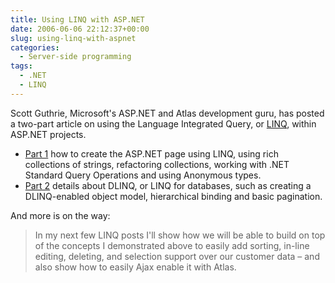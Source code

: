 ```yaml
---
title: Using LINQ with ASP.NET
date: 2006-06-06 22:12:37+00:00
slug: using-linq-with-aspnet
categories:
  - Server-side programming
tags:
  - .NET
  - LINQ
---
```


Scott Guthrie, Microsoft's ASP.NET and Atlas development guru, has posted a two-part article on using the Language Integrated Query, or [LINQ](http://msdn.microsoft.com/data/ref/linq/), within ASP.NET projects.

* [Part 1](http://weblogs.asp.net/scottgu/archive/2006/05/14/Using-LINQ-with-ASP.NET-_2800_Part-1_2900_.aspx) how to create the ASP.NET page using LINQ, using rich collections of strings, refactoring collections, working with .NET Standard Query Operations and using Anonymous types.
* [Part 2](http://weblogs.asp.net/scottgu/archive/2006/06/04/Using-DLINQ-with-ASP.NET-_2800_Part-2-of-my-LINQ-series_2900_.aspx) details about DLINQ, or LINQ for databases, such as creating a DLINQ-enabled object model, hierarchical binding and basic pagination.

And more is on the way:

> In my next few LINQ posts I'll show how we will be able to build on top of the concepts I demonstrated above to easily add sorting, in-line editing, deleting, and selection support over our customer data – and also show how to easily Ajax enable it with Atlas.
